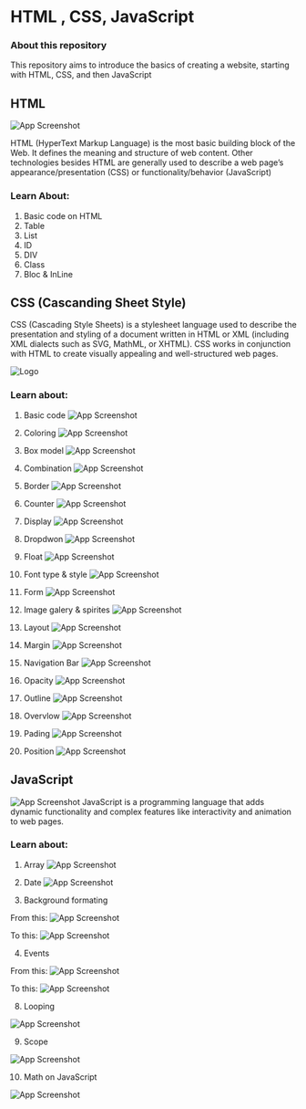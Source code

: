 
# HTML , CSS, JavaScript





###  About this repository
This repository aims to introduce the basics of creating a website, starting with HTML, CSS, and then JavaScript

    
## HTML

![App Screenshot](html.jpg)

HTML (HyperText Markup Language) is the most basic building block of the Web. It defines the meaning and structure of web content. Other technologies besides HTML are generally used to describe a web page’s appearance/presentation (CSS) or functionality/behavior (JavaScript) 

### Learn About:
1. Basic code on HTML
2. Table
3. List
4. ID
5. DIV
6. Class
7. Bloc & InLine

## CSS (Cascanding Sheet Style)
CSS (Cascading Style Sheets) is a stylesheet language used to describe the presentation and styling of a document written in HTML or XML (including XML dialects such as SVG, MathML, or XHTML). CSS works in conjunction with HTML to create visually appealing and well-structured web pages. 

![Logo](css.jpg)


### Learn about:
1. Basic code
![App Screenshot](basic%20html.jpg)


2. Coloring
![App Screenshot](coloring.png)


3. Box model
![App Screenshot](box%20model.png)

4. Combination
![App Screenshot](combination.png)

5. Border
![App Screenshot](border.png)

6. Counter
![App Screenshot](nesting.png)

7. Display
![App Screenshot](display.png)

8. Dropdwon
![App Screenshot](dropdown.png)

9. Float
![App Screenshot](float.png)

10. Font type & style
![App Screenshot](responsive.png)

11. Form
![App Screenshot](form.png)


12. Image galery & spirites
![App Screenshot](galery.png)


13. Layout
![App Screenshot](layout.png)


14. Margin
![App Screenshot](margin.png)


15. Navigation Bar
![App Screenshot](navbar.png)


16. Opacity
![App Screenshot](opaciti.png)


17. Outline
![App Screenshot](outline.png)


18. Overvlow
![App Screenshot](overvlow.png)


19. Pading
![App Screenshot](padding.png)


20. Position 
![App Screenshot](position.png)


## JavaScript
![App Screenshot](js.png)
    JavaScript is a programming language that adds dynamic functionality and complex features like interactivity and animation to web pages. 

### Learn about:

1. Array
![App Screenshot](array.png)

2. Date
![App Screenshot](date.png)

3. Background formating

From this:
![App Screenshot](back1.png)

To this:
![App Screenshot](back2.png)

4. Events

From this:
![App Screenshot](event1.png)

To this:
![App Screenshot](event2.png)

8. Looping

![App Screenshot](loping.png)

9. Scope

![App Screenshot](scope.png)

10. Math on JavaScript

![App Screenshot](math.png)

